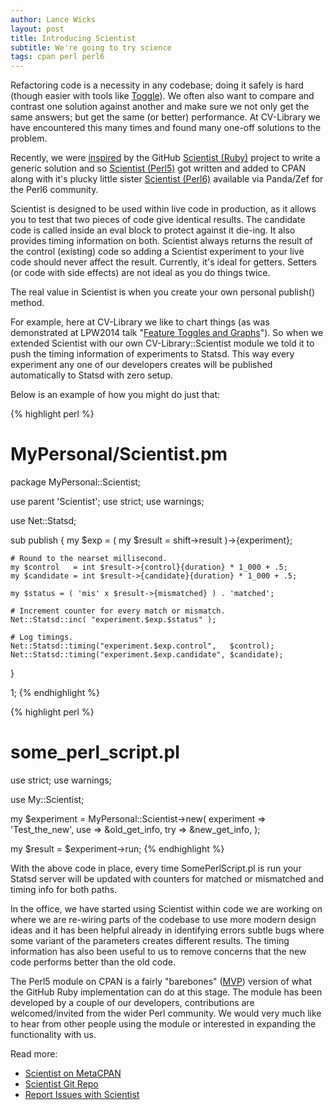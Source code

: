 ```yaml
---
author: Lance Wicks
layout: post
title: Introducing Scientist
subtitle: We're going to try science
tags: cpan perl perl6
---
```

Refactoring code is a necessity in any codebase; doing it safely is hard (though easier with tools like [Toggle](https://metacpan.org/pod/distribution/Toggle)). We often also want to compare and contrast one solution against another and make sure we not only get the same answers; but get the same (or better) performance. At CV-Library we have encountered this many times and found many one-off solutions to the problem.

Recently, we were [inspired](http://githubengineering.com/scientist/) by the GitHub [Scientist (Ruby)](https://github.com/github/scientist) project to write a generic solution and so [Scientist (Perl5)](https://metacpan.org/pod/Scientist) got written and added to CPAN along with it's plucky little sister [Scientist (Perl6)](http://modules.perl6.org/?q=Scientist) available via Panda/Zef for the Perl6 community.

Scientist is designed to be used within live code in production, as it allows you to test that two pieces of code give identical results. The candidate code is called inside an eval block to protect against it die-ing. It also provides timing information on both. Scientist always returns the result of the control (existing) code so adding a Scientist experiment to your live code should never affect the result. Currently, it's ideal for getters. Setters (or code with side effects) are not ideal as you do things twice.

The real value in Scientist is when you create your own personal publish() method.

For example, here at CV-Library we like to chart things (as was demonstrated at LPW2014 talk "[Feature Toggles and Graphs](http://act.yapc.eu/lpw2014/talk/5734)"). So when we extended Scientist with our own CV-Library::Scientist module we told it to push the timing information of experiments to Statsd. This way every experiment any one of our developers creates will be published automatically to Statsd with zero setup.

Below is an example of how you might do just that:

{% highlight perl %}
# MyPersonal/Scientist.pm
package MyPersonal::Scientist;

use parent 'Scientist';
use strict;
use warnings;

use Net::Statsd;

sub publish {
    my $exp = ( my $result = shift->result )->{experiment};

    # Round to the nearset millisecond.
    my $control   = int $result->{control}{duration} * 1_000 + .5;
    my $candidate = int $result->{candidate}{duration} * 1_000 + .5;

    my $status = ( 'mis' x $result->{mismatched} ) . 'matched';

    # Increment counter for every match or mismatch.
    Net::Statsd::inc( "experiment.$exp.$status" );

    # Log timings.
    Net::Statsd::timing("experiment.$exp.control",   $control);
    Net::Statsd::timing("experiment.$exp.candidate", $candidate);
}

1;
{% endhighlight %}

{% highlight perl %}
# some_perl_script.pl
use strict;
use warnings;

use My::Scientist;

my $experiment = MyPersonal::Scientist->new(
     experiment => 'Test_the_new',
     use        => \&old_get_info,
     try        => \&new_get_info,
);

my $result = $experiment->run;
{% endhighlight %}

With the above code in place, every time SomePerlScript.pl is run your Statsd server will be updated with counters for matched or mismatched and timing info for both paths.

In the office, we have started using Scientist within code we are working on where we are re-wiring parts of the codebase to use more modern design ideas and it has been helpful already in identifying errors subtle bugs where some variant of the parameters creates different results. The timing information has also been useful to us to remove concerns that the new code performs better than the old code.

The Perl5 module on CPAN is a fairly "barebones" ([MVP](https://en.wikipedia.org/wiki/Minimum_viable_product)) version of what the GitHub Ruby implementation can do at this stage. The module has been developed by a couple of our developers, contributions are welcomed/invited from the wider Perl community.  We would very much like to hear from other people using the module or interested in expanding the functionality with us.

Read more:

* [Scientist on MetaCPAN](https://metacpan.org/pod/Scientist)
* [Scientist Git Repo](https://github.com/lancew/Scientist)
* [Report Issues with Scientist](https://github.com/lancew/Scientist/issues)
